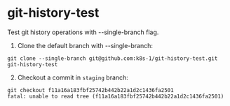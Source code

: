 # git-history-test
Test git history operations with --single-branch flag.

1. Clone the default branch with --single-branch:
```
git clone --single-branch git@github.com:k8s-1/git-history-test.git git-history-test
```

2. Checkout a commit in `staging` branch:
```
git checkout f11a16a183fbf25742b442b22a1d2c1436fa2501
fatal: unable to read tree (f11a16a183fbf25742b442b22a1d2c1436fa2501)
```
